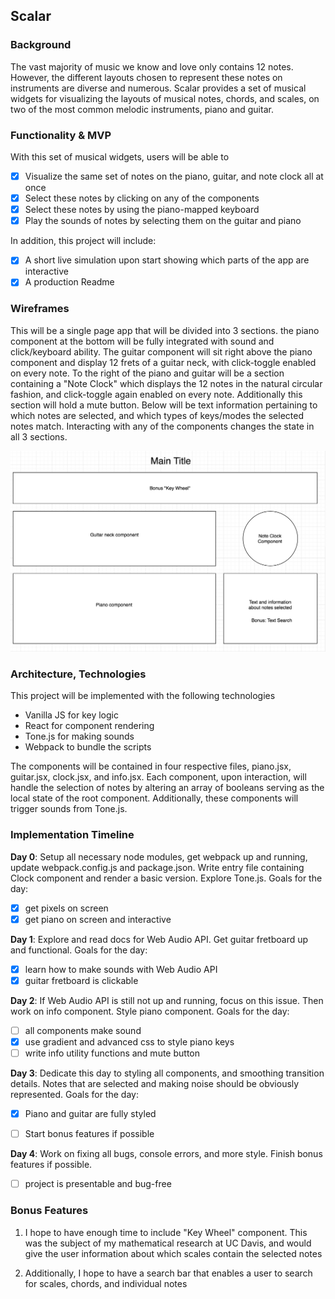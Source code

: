 ## Scalar

### Background

The vast majority of music we know and love only contains 12 notes. However, the different layouts chosen to represent these notes on instruments are diverse and numerous. Scalar provides a set of musical widgets for visualizing the layouts of musical notes, chords, and scales, on two of the most common melodic instruments, piano and guitar.

### Functionality & MVP

With this set of musical widgets, users will be able to

- [x] Visualize the same set of notes on the piano, guitar, and note clock all at once
- [x] Select these notes by clicking on any of the components
- [x] Select these notes by using the piano-mapped keyboard
- [x] Play the sounds of notes by selecting them on the guitar and piano

In addition, this project will include:

- [x] A short live simulation upon start showing which parts of the app are interactive
- [x] A production Readme

### Wireframes

This will be a single page app that will be divided into 3 sections. the piano component at the bottom will be fully integrated with sound and click/keyboard ability. The guitar component will sit right above the piano component and display 12 frets of a guitar neck, with click-toggle enabled on every note. To the right of the piano and guitar will be a section containing a "Note Clock" which displays the 12 notes in the natural circular fashion, and click-toggle again enabled on every note. Additionally this section will hold a mute button. Below will be text information pertaining to which notes are selected, and which types of keys/modes the selected notes match. Interacting with any of the components changes the state in all 3 sections.

![wireframes](images/wireframe.png)

### Architecture, Technologies

This project will be implemented with the following technologies

- Vanilla JS for key logic
- React for component rendering
- Tone.js for making sounds
- Webpack to bundle the scripts

The components will be contained in four respective files, piano.jsx, guitar.jsx, clock.jsx, and info.jsx. Each component, upon interaction, will handle the selection of notes by altering an array of booleans serving as the local state of the root component. Additionally, these components will trigger sounds from Tone.js.

### Implementation Timeline

**Day 0**: Setup all necessary node modules, get webpack up and running, update webpack.config.js and package.json. Write entry file containing Clock component and render a basic version. Explore Tone.js. Goals for the day:
- [x] get pixels on screen
- [x] get piano on screen and interactive

**Day 1**: Explore and read docs for Web Audio API. Get guitar fretboard up and functional. Goals for the day:
- [x] learn how to make sounds with Web Audio API
- [x] guitar fretboard is clickable

**Day 2**: If Web Audio API is still not up and running, focus on this issue. Then work on info component. Style piano component. Goals for the day:

- [ ] all components make sound
- [x] use gradient and advanced css to style piano keys
- [ ] write info utility functions and mute button

**Day 3**: Dedicate this day to styling all components, and smoothing transition details. Notes that are selected and making noise should be obviously represented. Goals for the day:

- [x] Piano and guitar are fully styled
- [ ] Start bonus features if possible


**Day 4**: Work on fixing all bugs, console errors, and more style. Finish bonus features if possible.

- [ ] project is presentable and bug-free



### Bonus Features

1) I hope to have enough time to include "Key Wheel" component. This was the subject of my mathematical research at UC Davis, and would give the user information about which scales contain the selected notes

2) Additionally, I hope to have a search bar that enables a user to search for scales, chords, and individual notes
